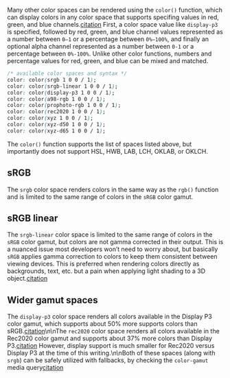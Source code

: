Many other color spaces can be rendered using the `color()` function, which can display colors in any color space that supports specifing values in red, green, and blue channels.[citation](https://developer.chrome.com/articles/high-definition-css-color-guide/#the-color-function) First, a color space value like `display-p3` is specified, followed by red, green, and blue channel values represented as a number between `0–1` or a percentage between `0%–100%`, and finally an optional alpha channel represented as a number between `0-1` or a percentage between `0%-100%`. Unlike other color functions, numbers and percentage values for red, green, and blue can be mixed and matched.

```css
/* available color spaces and syntax */
color: color(srgb 1 0 0 / 1);
color: color(srgb-linear 1 0 0 / 1);
color: color(display-p3 1 0 0 / 1);
color: color(a98-rgb 1 0 0 / 1);
color: color(prophoto-rgb 1 0 0 / 1);
color: color(rec2020 1 0 0 / 1);
color: color(xyz 1 0 0 / 1);
color: color(xyz-d50 1 0 0 / 1);
color: color(xyz-d65 1 0 0 / 1);
```

The `color()` function supports the list of spaces listed above, but importantly does not support HSL, HWB, LAB, LCH, OKLAB, or OKLCH.

## sRGB

The `srgb` color space renders colors in the same way as the `rgb()` function and is limited to the same range of colors in the `sRGB` color gamut.

## sRGB linear

The `srgb-linear` color space is limited to the same range of colors in the `sRGB` color gamut, but colors are not gamma corrected in their output. This is a nuanced issue most developers won’t need to worry about, but basically `sRGB` applies gamma correction to colors to keep them consistent between viewing devices. This is preferred when rendering colors directly as backgrounds, text, etc. but a pain when applying light shading to a 3D object.[citation](https://docs.unity3d.com/Manual/LinearRendering-LinearOrGammaWorkflow.html)

## Wider gamut spaces

The `display-p3` color space renders all colors available in the Display P3 color gamut, which supports about 50% more supports colors than sRGB.[citation](https://webkit.org/blog/10042/wide-gamut-color-in-css-with-display-p3/)\n\nThe `rec2020` color space renders all colors available in the Rec2020 color gamut and supports about 37% more colors than Display P3.[citation](https://www.displaymate.com/Display_Color_Gamuts_1.htm) However, display support is much smaller for Rec2020 versus Display P3 at the time of this writing.\n\nBoth of these spaces (along with `srgb`) can be safely utilized with fallbacks, by checking the `color-gamut` media query[citation](https://developer.chrome.com/articles/high-definition-css-color-guide/#checking-for-gamut-and-color-space-support)
